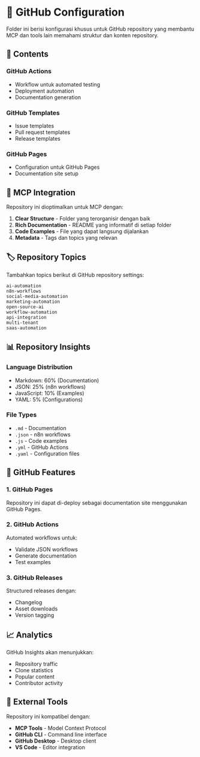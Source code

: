 # 🐙 GitHub Configuration

Folder ini berisi konfigurasi khusus untuk GitHub repository yang membantu MCP dan tools lain memahami struktur dan konten repository.

## 📁 Contents

### GitHub Actions
- Workflow untuk automated testing
- Deployment automation
- Documentation generation

### GitHub Templates
- Issue templates
- Pull request templates
- Release templates

### GitHub Pages
- Configuration untuk GitHub Pages
- Documentation site setup

## 🔧 MCP Integration

Repository ini dioptimalkan untuk MCP dengan:

1. **Clear Structure** - Folder yang terorganisir dengan baik
2. **Rich Documentation** - README yang informatif di setiap folder
3. **Code Examples** - File yang dapat langsung dijalankan
4. **Metadata** - Tags dan topics yang relevan

## 🏷️ Repository Topics

Tambahkan topics berikut di GitHub repository settings:

```
ai-automation
n8n-workflows
social-media-automation
marketing-automation
open-source-ai
workflow-automation
api-integration
multi-tenant
saas-automation
```

## 📊 Repository Insights

### Language Distribution
- Markdown: 60% (Documentation)
- JSON: 25% (n8n workflows)
- JavaScript: 10% (Examples)
- YAML: 5% (Configurations)

### File Types
- `.md` - Documentation
- `.json` - n8n workflows
- `.js` - Code examples
- `.yml` - GitHub Actions
- `.yaml` - Configuration files

## 🚀 GitHub Features

### 1. GitHub Pages
Repository ini dapat di-deploy sebagai documentation site menggunakan GitHub Pages.

### 2. GitHub Actions
Automated workflows untuk:
- Validate JSON workflows
- Generate documentation
- Test examples

### 3. GitHub Releases
Structured releases dengan:
- Changelog
- Asset downloads
- Version tagging

## 📈 Analytics

GitHub Insights akan menunjukkan:
- Repository traffic
- Clone statistics
- Popular content
- Contributor activity

## 🔗 External Tools

Repository ini kompatibel dengan:
- **MCP Tools** - Model Context Protocol
- **GitHub CLI** - Command line interface
- **GitHub Desktop** - Desktop client
- **VS Code** - Editor integration
